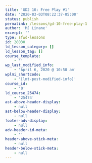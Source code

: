 ```yaml
---
title: 'GD2 10: Free Play #1'
date: '2020-03-03T08:22:37-05:00'
status: publish
permalink: /lessons/gd-10-free-play-1
author: 'MJ Linane'
excerpt: ''
type: sfwd-lessons
id: 28030
ld_lesson_category: []
ld_lesson_tag: []
course_template:
    - ''
wp_last_modified_info:
    - 'April 6, 2020 @ 10:50 am'
wplmi_shortcode:
    - '[lmt-post-modified-info]'
course_id:
    - '0'
ld_course_25474:
    - '25474'
ast-above-header-display:
    - null
ast-below-header-display:
    - null
footer-adv-display:
    - null
adv-header-id-meta:
    - ''
header-above-stick-meta:
    - null
header-below-stick-meta:
    - null
---
```

<!DOCTYPE html PUBLIC "-//W3C//DTD HTML 4.0 Transitional//EN" "http://www.w3.org/TR/REC-html40/loose.dtd">
<?xml encoding="UTF-8">
